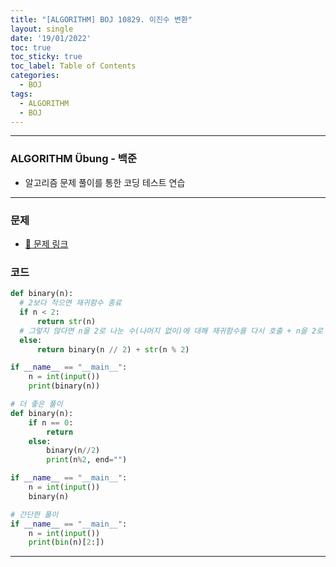 ```yaml
---
title: "[ALGORITHM] BOJ 10829. 이진수 변환"
layout: single
date: '19/01/2022'
toc: true
toc_sticky: true
toc_label: Table of Contents
categories:
  - BOJ
tags:
  - ALGORITHM
  - BOJ
---
```


---
### ALGORITHM Übung - 백준
* 알고리즘 문제 풀이를 통한 코딩 테스트 연습

---

### 문제
* [🔗 문제 링크](https://www.acmicpc.net/problem/10829)

### 코드
```python
def binary(n):
  # 2보다 작으면 재귀함수 종료
  if n < 2:
      return str(n)
  # 그렇지 않다면 n을 2로 나눈 수(나머지 없이)에 대해 재귀함수를 다시 호출 + n을 2로 나눴을 때 나머지를 더함
  else:
      return binary(n // 2) + str(n % 2)

if __name__ == "__main__":
    n = int(input())
    print(binary(n))

# 더 좋은 풀이
def binary(n):
    if n == 0:
        return
    else:
        binary(n//2)
        print(n%2, end="")

if __name__ == "__main__":
    n = int(input())
    binary(n)

# 간단한 풀이
if __name__ == "__main__":
    n = int(input())
    print(bin(n)[2:])
```
---